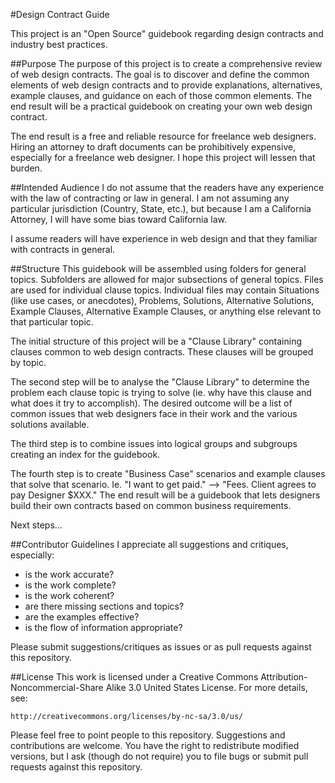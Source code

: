 #Design Contract Guide

This project is an "Open Source" guidebook regarding design contracts and industry best practices.

##Purpose
The purpose of this project is to create a comprehensive review of web design contracts. The goal is to discover and define the common elements of web design contracts and to provide  explanations, alternatives, example clauses, and guidance on each of those common elements. The end result will be a practical guidebook on creating your own web design contract. 

The end result is a free and reliable resource for freelance web designers. Hiring an attorney to draft documents can be prohibitively expensive, especially for a freelance web designer. I hope this project will lessen that burden.

##Intended Audience
I do not assume that the readers have any experience with the law of contracting or law in general. I am not assuming any particular jurisdiction (Country, State, etc.), but because I am a California Attorney, I will have some bias toward California law.

I assume readers will have experience in web design and that they familiar with contracts in general.

##Structure
This guidebook will be assembled using folders for general topics. Subfolders are allowed for major subsections of general topics. Files are used for individual clause topics. Individual files may contain Situations (like use cases, or anecdotes), Problems, Solutions, Alternative Solutions, Example Clauses, Alternative Example Clauses, or anything else relevant to that particular topic. 

The initial structure of this project will be a "Clause Library" containing clauses common to web design contracts. These clauses will be grouped by topic. 

The second step will be to analyse the "Clause Library" to determine the problem each clause topic is trying to solve (ie. why have this clause and what does it try to accomplish). The desired outcome will be a list of common issues that web designers face in their work and the various solutions available.

The third step is to combine issues into logical groups and subgroups creating an index for the guidebook.

The fourth step is to create "Business Case" scenarios and example clauses that solve that scenario. Ie. "I want to get paid." --> "Fees. Client agrees to pay Designer $XXX." The end result will be a guidebook that lets designers build their own contracts based on common business requirements.

Next steps...
		
##Contributor Guidelines
I appreciate all suggestions and critiques, especially:

 * is the work accurate?
 * is the work complete?
 * is the work coherent?
 * are there missing sections and topics?
 * are the examples effective?
 * is the flow of information appropriate?

Please submit suggestions/critiques as issues or as pull requests against this repository.

##License
This work is licensed under a Creative Commons Attribution-Noncommercial-Share Alike 3.0 United States License. For more details, see:

    http://creativecommons.org/licenses/by-nc-sa/3.0/us/

Please feel free to point people to this repository. Suggestions and contributions are welcome. You have the right to redistribute modified versions, but I ask (though do not require) you to file bugs or submit pull requests against this repository.